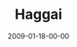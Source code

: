 ---
layout: message
category: message
series: "Lost Books"
title: "Haggai"
date: 2009-01-18-00-00
message_id: 541
audio: "http://s3.amazonaws.com/crossroadsaudiomessages/LostBooks2.mp3"
audio-duration: "25:12"
program: "http://s3.amazonaws.com/crossroads-media/media/legacy/documents/0117_18Program.pdf"
notes-description: ""
notes: "http://s3.amazonaws.com/crossroads-media/media/legacy/documents/SN_01_17-18_08.pdf"
notes-title: "Lost Books&#58; Haggai (Study Notes)"
description: "If we want spiritual greatness, we must pay the price by being intentional. In this talk, Brian Tome highlights the theme of intentionality found in the Old Testament book of Haggai."
video: "https://s3.amazonaws.com/crossroadsvideomessages/LostBooks2.mp4"
video-duration: "33:12"
video-image: "http://s3.amazonaws.com/crossroads-media/images/legacy/content/LostBooks2-still.jpg"
explicit: "N"
---
